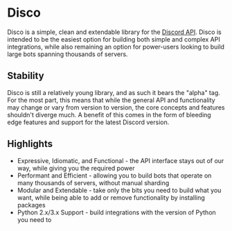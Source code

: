 # Disco

Disco is a simple, clean and extendable library for the [Discord API](https://dis.gd/docs). Disco is intended to be the easiest option for building both simple and complex API integrations, while also remaining an option for power-users looking to build large bots spanning thousands of servers.

## Stability

Disco is still a relatively young library, and as such it bears the "alpha" tag. For the most part, this means that while the general API and functionality may change or vary from version to version, the core concepts and features shouldn't diverge much. A benefit of this comes in the form of bleeding edge features and support for the latest Discord version.

## Highlights

* Expressive, Idiomatic, and Functional - the API interface stays out of our way, while giving you the required power
* Performant and Efficient - allowing you to build bots that operate on many thousands of servers, without manual sharding
* Modular and Extendable - take only the bits you need to build what you want, while being able to add or remove functionality by installing packages
* Python 2.x/3.x Support - build integrations with the version of Python you need to